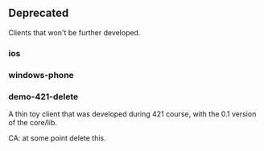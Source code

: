 ## Deprecated
Clients that won't be further developed.

### ios

### windows-phone

### demo-421-delete
A thin toy client that was developed during 421 course,
with the 0.1 version of the core/lib.

CA: at some point delete this.
